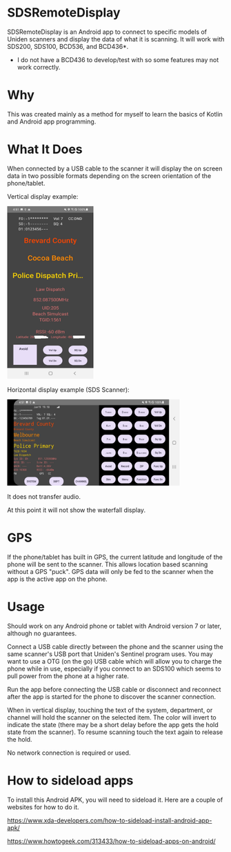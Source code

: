 # SDSRemoteDisplay

SDSRemoteDisplay is an Android app to connect to specific models of Uniden scanners and display the data of what it is scanning.
It will work with SDS200, SDS100, BCD536, and BCD436*.
* I do not have a BCD436 to develop/test with so some features may not work correctly.

# Why

This was created mainly as a method for myself to learn the basics of Kotlin and Android app programming.

# What It Does

When connected by a USB cable to the scanner it will display the on screen data in two possible formats depending on the screen orientation of the phone/tablet.

Vertical display example:

<img src="https://github.com/seangildea/SDSRemoteDisplay/blob/master/Vertical1.jpg" width="200" height="400">

Horizontal display example (SDS Scanner):

<img src="https://github.com/seangildea/SDSRemoteDisplay/blob/master/Horizontal1.jpg" width="400" height="200">


It does not transfer audio.

At this point it will not show the waterfall display.


# GPS

If the phone/tablet has built in GPS, the current latitude and longitude of the phone will be sent to the scanner.
This allows location based scanning without a GPS "puck".
GPS data will only be fed to the scanner when the app is the active app on the phone.

# Usage

Should work on any Android phone or tablet with Android version 7 or later, although no guarantees.

Connect a USB cable directly between the phone and the scanner using the same scanner's USB port that Uniden's Sentinel program uses.
You may want to use a OTG (on the go) USB cable which will allow you to charge the phone while in use, especially if you connect to an SDS100 which seems to pull power from the phone at a higher rate.

Run the app before connecting the USB cable or disconnect and reconnect after the app is started for the phone to discover the scanner connection.

When in vertical display, touching the text of the system, department, or channel will hold the scanner on the selected item.  The color will invert to indicate the state (there may be a short delay before the app gets the hold state from the scanner).  To resume scanning touch the text again to release the hold.

No network connection is required or used.

# How to sideload apps

To install this Android APK, you will need to sideload it.  Here are a couple of websites for how to do it.

https://www.xda-developers.com/how-to-sideload-install-android-app-apk/

https://www.howtogeek.com/313433/how-to-sideload-apps-on-android/
